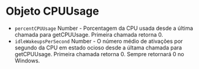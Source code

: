 # Objeto CPUUsage

* `percentCPUUsage` Number - Porcentagem da CPU usada desde a última chamada para getCPUUsage. Primeira chamada retorna 0.
* `idleWakeupsPerSecond` Number - O número médio de ativações por segundo da CPU em estado ocioso desde a últama chamada para getCPUUsage. Primeira chamada retorna 0. Sempre retornará 0 no Windows.
